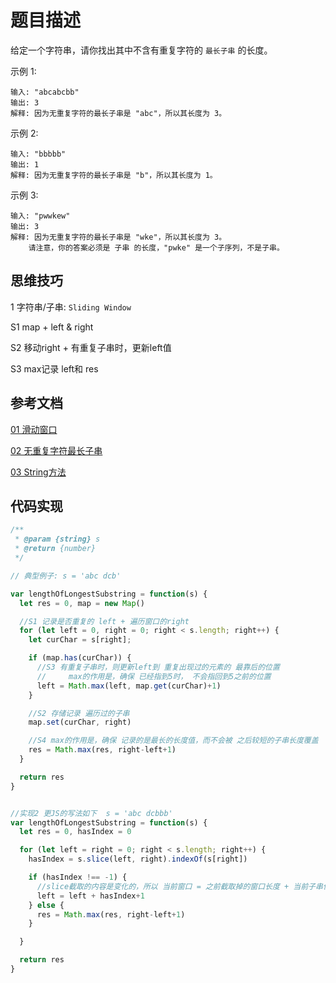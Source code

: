 
# 题目描述

给定一个字符串，请你找出其中不含有重复字符的 `最长子串` 的长度。

示例 1:

```
输入: "abcabcbb"
输出: 3
解释: 因为无重复字符的最长子串是 "abc"，所以其长度为 3。
```

示例 2:

```
输入: "bbbbb"
输出: 1
解释: 因为无重复字符的最长子串是 "b"，所以其长度为 1。
```

示例 3:

```
输入: "pwwkew"
输出: 3
解释: 因为无重复字符的最长子串是 "wke"，所以其长度为 3。
    请注意，你的答案必须是 子串 的长度，"pwke" 是一个子序列，不是子串。
```


## 思维技巧

1 字符串/子串: `Sliding Window`

  S1 map + left & right
  
  S2 移动right + 有重复子串时，更新left值
  
  S3 max记录 left和 res


## 参考文档

[01 滑动窗口](https://leetcode-cn.com/problems/longest-substring-without-repeating-characters/solution/hua-dong-chuang-kou-by-powcai/)

[02 无重复字符最长子串](https://leetcode-cn.com/problems/longest-substring-without-repeating-characters/solution/wu-zhong-fu-zi-fu-zui-chang-zi-chuan-by-fa-kuang-d/)

[03 String方法](https://wangdoc.com/javascript/stdlib/string.html)

## 代码实现

```js
/**
 * @param {string} s
 * @return {number}
 */

// 典型例子: s = 'abc dcb'

var lengthOfLongestSubstring = function(s) {
  let res = 0, map = new Map()

  //S1 记录是否重复的 left + 遍历窗口的right
  for (let left = 0, right = 0; right < s.length; right++) {
    let curChar = s[right];

    if (map.has(curChar)) {
      //S3 有重复子串时，则更新left到 重复出现过的元素的 最靠后的位置
      //     max的作用是，确保 已经指到5时， 不会指回到5之前的位置
      left = Math.max(left, map.get(curChar)+1)
    }

    //S2 存储记录 遍历过的子串
    map.set(curChar, right)

    //S4 max的作用是，确保 记录的是最长的长度值，而不会被 之后较短的子串长度覆盖
    res = Math.max(res, right-left+1)
  }

  return res
}


//实现2 更JS的写法如下  s = 'abc dcbbb'
var lengthOfLongestSubstring = function(s) {
  let res = 0, hasIndex = 0

  for (let left = right = 0; right < s.length; right++) {
    hasIndex = s.slice(left, right).indexOf(s[right])

    if (hasIndex !== -1) {
      //slice截取的内容是变化的，所以 当前窗口 = 之前截取掉的窗口长度 + 当前子串位置
      left = left + hasIndex+1  
    } else {
      res = Math.max(res, right-left+1)
    }

  }

  return res
}
```